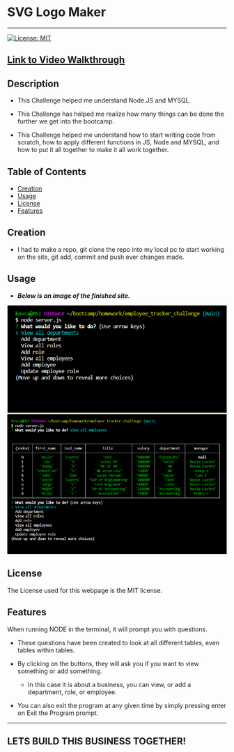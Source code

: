 # SVG Logo Maker
---

[![License: MIT](https://img.shields.io/badge/License-MIT-yellow.svg)](https://opensource.org/licenses/MIT)

 [Link to Video Walkthrough](https://youtu.be/f2gtH-z8aes)
---

## Description

- This Challenge helped me understand Node.JS and MYSQL.

- This Challenge has helped me realize how many things can be done the further we get into the bootcamp. 

- This Challenge helped me understand how to start writing code from scratch, how to apply different functions in JS, Node and MYSQL, and how to put it all together to make it all work together.

## Table of Contents

- [Creation](#creation)
- [Usage](#usage)
- [License](#license)
- [Features](#features)

## Creation

- I had to make a repo, git clone the repo into my local pc to start working on the site, git add, commit and push ever changes made.


## Usage

- ***Below is an image of the finished site.***

![Alt text](./images/Screenshot%202023-10-14%20014005.png)
![Alt text](./images/Screenshot%202023-10-14%20014024.png)

## License

The License used for this webpage is the MIT license.

## Features

When running NODE in the terminal, it will prompt you with questions. 

- These questions have been created to look at all different tables, even tables within tables. 

- By clicking on the buttons, they will ask you if you want to view something or add something. 

    - In this case it is about a business, you can view, or add a department, role, or employee.

- You can also exit the program at any given time by simply pressing enter on Exit the Program prompt.

---
LETS BUILD THIS BUSINESS TOGETHER!
---